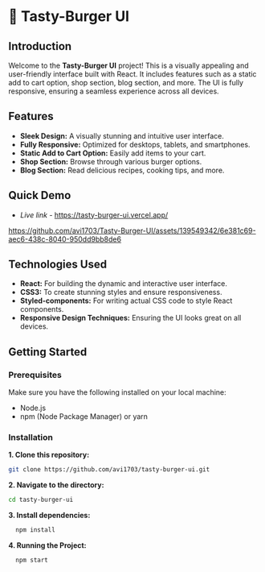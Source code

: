 # 🍔 Tasty-Burger UI

## Introduction

Welcome to the **Tasty-Burger UI** project! This is a visually appealing and user-friendly interface built with React. It includes features such as a static add to cart option, shop section, blog section, and more. The UI is fully responsive, ensuring a seamless experience across all devices.

## Features

- **Sleek Design:** A visually stunning and intuitive user interface.
- **Fully Responsive:** Optimized for desktops, tablets, and smartphones.
- **Static Add to Cart Option:** Easily add items to your cart.
- **Shop Section:** Browse through various burger options.
- **Blog Section:** Read delicious recipes, cooking tips, and more.

## Quick Demo

- *Live link* - https://tasty-burger-ui.vercel.app/

  

https://github.com/avi1703/Tasty-Burger-UI/assets/139549342/6e381c69-aec6-438c-8040-950dd9bb8de6



## Technologies Used

- **React:** For building the dynamic and interactive user interface.
- **CSS3:** To create stunning styles and ensure responsiveness.
- **Styled-components:** For writing actual CSS code to style React components.
- **Responsive Design Techniques:** Ensuring the UI looks great on all devices.

## Getting Started

### Prerequisites

Make sure you have the following installed on your local machine:

- Node.js
- npm (Node Package Manager) or yarn

### Installation

**1. Clone this repository:**

   ```bash
   git clone https://github.com/avi1703/tasty-burger-ui.git
   ```

**2. Navigate to the directory:**

```bash
cd tasty-burger-ui
```

**3. Install dependencies:**
   
  ```bash
    npm install
  ```

**4. Running the Project:** 

  
   ```bash
     npm start
  ```
